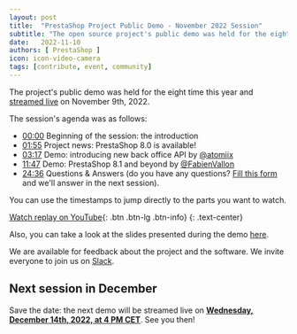 ```yaml
---
layout: post
title:  "PrestaShop Project Public Demo - November 2022 Session"
subtitle: "The open source project's public demo was held for the eight time this year"
date:   2022-11-10
authors: [ PrestaShop ]
icon: icon-video-camera
tags: [contribute, event, community]
---
```


The project's public demo was held for the eight time this year and [streamed live](https://www.youtube.com/watch?v=nRf0EQX3lbg) on November 9th, 2022.

The session's agenda was as follows:

- [00:00](https://www.youtube.com/watch?v=nRf0EQX3lbg) Beginning of the session: the introduction
- [01:55](https://youtu.be/nRf0EQX3lbg?t=114) Project news: PrestaShop 8.0 is available!
- [03:17](https://youtu.be/nRf0EQX3lbg?t=197) Demo: introducing new back office API by [@atomiix](https://github.com/atomiix)
- [11:47](https://youtu.be/nRf0EQX3lbg?t=707) Demo: PrestaShop 8.1 and beyond by [@FabienVallon](https://github.com/FabienVallon)
- [24:36](https://youtu.be/nRf0EQX3lbg?t=1476) Questions & Answers (do you have any questions? [Fill this form](https://forms.gle/FWazuZnXBtFPauFZ7) and we'll answer in the next session).

You can use the timestamps to jump directly to the parts you want to watch.

[Watch replay on YouTube](https://www.youtube.com/watch?v=nRf0EQX3lbg){: .btn .btn-lg .btn-info}
{: .text-center}

Also, you can take a look at the slides presented during the demo [here](https://docs.google.com/presentation/d/1tb-quO-_gwaelkersNz6Jb4X4EnakSNkqkhQQkE6wqE/edit?usp=sharing).

We are available for feedback about the project and the software. We invite everyone to join us on [Slack](https://www.prestashop-project.org/slack/).

## Next session in December

Save the date: the next demo will be streamed live on [**Wednesday, December 14th, 2022, at 4 PM CET**](https://www.youtube.com/watch?v=yN4k2-3onCA). See you then!
